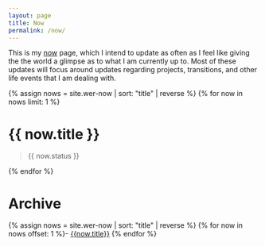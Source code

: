 ```yaml
---
layout: page
title: Now
permalink: /now/
---
```

This is my [now](https://nownownow.com/about) page, which I intend to update as often as I feel like giving the the world a glimpse as to what I am currently up to. Most of these updates will focus around updates regarding projects, transitions, and other life events that I am dealing with. 

{% assign nows = site.wer-now | sort: "title" | reverse %}
{% for now in nows limit: 1 %}
<h1>{{ now.title }}</h1>
<blockquote>
{{ now.status }}
</blockquote>
{% endfor %}

# Archive
{% assign nows = site.wer-now | sort: "title" | reverse %}
{% for now in nows offset: 1 %}- [{{now.title}}]({{now.url}})
{% endfor %}
